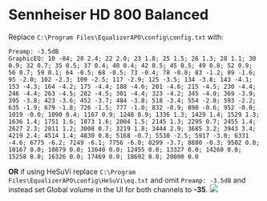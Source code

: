 # Sennheiser HD 800 Balanced
Replace `C:\Program Files\EqualizerAPO\config\config.txt` with:
```
Preamp: -3.5dB
GraphicEQ: 10 -84; 20 2.4; 22 2.0; 23 1.8; 25 1.5; 26 1.3; 28 1.1; 30 0.9; 32 0.7; 35 0.5; 37 0.4; 40 0.4; 42 0.5; 45 0.5; 49 0.8; 52 0.9; 56 0.7; 59 0.1; 64 -0.5; 68 -0.5; 73 -0.4; 78 -0.8; 83 -1.2; 89 -1.6; 95 -2.0; 102 -2.3; 109 -2.5; 117 -2.9; 125 -3.5; 134 -3.8; 143 -4.1; 153 -4.3; 164 -4.2; 175 -4.4; 188 -4.6; 201 -4.6; 215 -4.5; 230 -4.4; 246 -4.4; 263 -4.5; 282 -4.5; 301 -4.4; 323 -4.2; 345 -4.0; 369 -3.9; 395 -3.8; 423 -3.6; 452 -3.7; 484 -3.8; 518 -3.4; 554 -2.8; 593 -2.2; 635 -1.9; 679 -1.8; 726 -1.5; 777 -1.0; 832 -0.9; 890 -0.6; 952 -0.0; 1019 -0.0; 1090 0.4; 1167 0.9; 1248 0.9; 1336 1.3; 1429 1.4; 1529 1.3; 1636 1.4; 1751 1.6; 1873 1.6; 2004 1.5; 2145 1.3; 2295 0.7; 2455 1.4; 2627 2.3; 2811 1.2; 3008 0.7; 3219 1.8; 3444 2.9; 3685 3.2; 3943 3.4; 4219 2.4; 4514 1.4; 4830 0.8; 5168 -0.7; 5530 -2.5; 5917 -3.0; 6331 -4.6; 6775 -6.2; 7249 -6.1; 7756 -6.0; 8299 -3.7; 8880 -0.3; 9502 0.0; 10167 0.0; 10879 0.0; 11640 0.0; 12455 0.0; 13327 0.0; 14260 0.0; 15258 0.0; 16326 0.0; 17469 0.0; 18692 0.0; 20000 0.0
```
**OR** if using HeSuVi replace `C:\Program Files\EqualizerAPO\config\HeSuVi\eq.txt` and omit `Preamp: -3.5dB` and instead set Global volume in the UI for both channels to **-35**.
![](https://raw.githubusercontent.com/jaakkopasanen/AutoEq/master/results/Innerfidelity%202017/headphoncecom/onear/Sennheiser%20HD%20800%20Balanced/Sennheiser%20HD%20800%20Balanced.png)